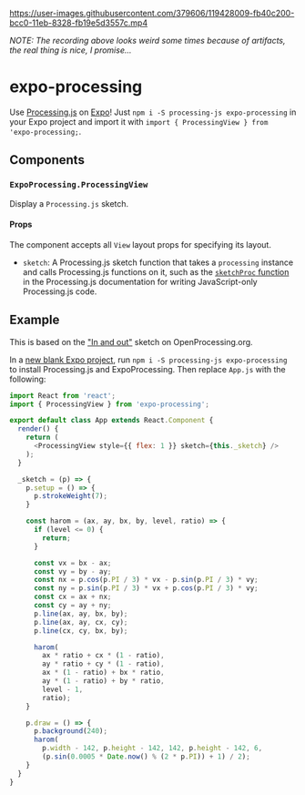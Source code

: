 https://user-images.githubusercontent.com/379606/119428009-fb40c200-bcc0-11eb-8328-fb19e5d3557c.mp4

*NOTE: The recording above looks weird some times because of artifacts, the real thing is nice, I promise...*

# expo-processing

Use [Processing.js](http://processingjs.org) on [Expo](https://expo.dev)! Just
`npm i -S processing-js expo-processing` in your Expo project and import it with
`import { ProcessingView } from 'expo-processing;`.

## Components

### `ExpoProcessing.ProcessingView`

Display a `Processing.js` sketch.

#### Props

The component accepts all `View` layout props for specifying its layout.

- `sketch`: A Processing.js sketch function that takes a `processing` instance
  and calls Processing.js functions on it, such as the [`sketchProc` function](http://processingjs.org/articles/jsQuickStart.html#javascriptonlyprocessingcode) in
  the Processing.js documentation for writing JavaScript-only Processing.js
  code.

## Example

This is based on
the ["In and out"](https://www.openprocessing.org/sketch/434617) sketch on
OpenProcessing.org.

In
a
[new blank Expo project](https://docs.expo.dev/versions/v18.0.0/guides/up-and-running.html),
run `npm i -S processing-js expo-processing` to install Processing.js and ExpoProcessing. Then replace
`App.js` with the following:

```js
import React from 'react';
import { ProcessingView } from 'expo-processing';

export default class App extends React.Component {
  render() {
    return (
      <ProcessingView style={{ flex: 1 }} sketch={this._sketch} />
    );
  }

  _sketch = (p) => {
    p.setup = () => {
      p.strokeWeight(7);
    }

    const harom = (ax, ay, bx, by, level, ratio) => {
      if (level <= 0) {
        return;
      }

      const vx = bx - ax;
      const vy = by - ay;
      const nx = p.cos(p.PI / 3) * vx - p.sin(p.PI / 3) * vy;
      const ny = p.sin(p.PI / 3) * vx + p.cos(p.PI / 3) * vy;
      const cx = ax + nx;
      const cy = ay + ny;
      p.line(ax, ay, bx, by);
      p.line(ax, ay, cx, cy);
      p.line(cx, cy, bx, by);

      harom(
        ax * ratio + cx * (1 - ratio),
        ay * ratio + cy * (1 - ratio),
        ax * (1 - ratio) + bx * ratio,
        ay * (1 - ratio) + by * ratio,
        level - 1,
        ratio);
    }

    p.draw = () => {
      p.background(240);
      harom(
        p.width - 142, p.height - 142, 142, p.height - 142, 6,
        (p.sin(0.0005 * Date.now() % (2 * p.PI)) + 1) / 2);
    }
  }
}
````
